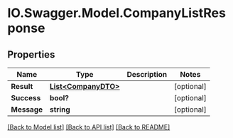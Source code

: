 # IO.Swagger.Model.CompanyListResponse
## Properties

Name | Type | Description | Notes
------------ | ------------- | ------------- | -------------
**Result** | [**List&lt;CompanyDTO&gt;**](CompanyDTO.md) |  | [optional] 
**Success** | **bool?** |  | [optional] 
**Message** | **string** |  | [optional] 

[[Back to Model list]](../README.md#documentation-for-models) [[Back to API list]](../README.md#documentation-for-api-endpoints) [[Back to README]](../README.md)

